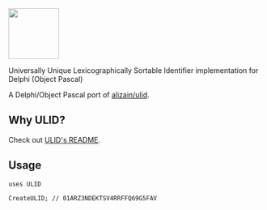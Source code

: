<img src="https://raw.githubusercontent.com/alizain/ulid/master/logo.png" heigth="200" width="100">

Universally Unique Lexicographically Sortable Identifier implementation for Delphi (Object Pascal)

A Delphi/Object Pascal port of [alizain/ulid](https://github.com/alizain/ulid).

## Why ULID?

Check out [ULID's README](https://github.com/alizain/ulid/blob/master/README.md).

## Usage

`uses ULID`

```Delphi
CreateULID; // 01ARZ3NDEKTSV4RRFFQ69G5FAV
```
